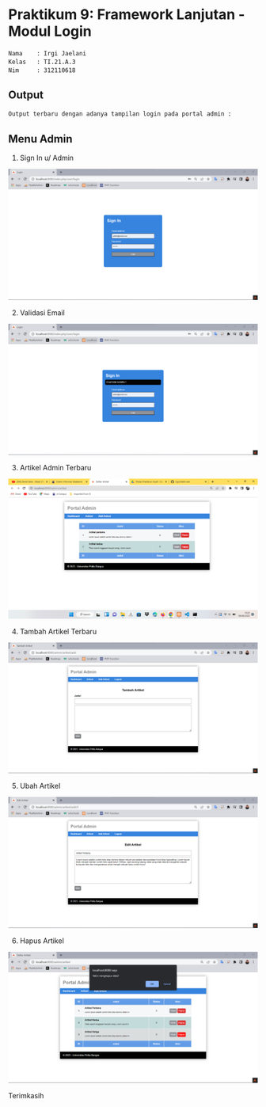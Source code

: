 # Praktikum 9: Framework Lanjutan - Modul Login

```bash
Nama    : Irgi Jaelani
Kelas   : TI.21.A.3
Nim     : 312110618
```

## Output

```bash
Output terbaru dengan adanya tampilan login pada portal admin :
```

## Menu Admin

1. Sign In u/ Admin

![sign in](images/sign-in.png)

2. Validasi Email

![validasi](images/email-tidak-terdaftar.png)

3. Artikel Admin Terbaru

![terbaru dengan logout](images/portal-admin.png)

4. Tambah Artikel Terbaru

![add article](images/add-logout.png)

5. Ubah Artikel

![update article](images/ubah-logout.png)

6. Hapus Artikel

![Delete Article](images/hapus-data.png)


Terimkasih